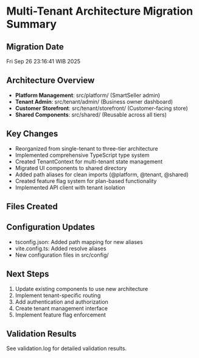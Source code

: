 # Multi-Tenant Architecture Migration Summary

## Migration Date
Fri Sep 26 23:16:41 WIB 2025

## Architecture Overview
- **Platform Management**: src/platform/ (SmartSeller admin)
- **Tenant Admin**: src/tenant/admin/ (Business owner dashboard)
- **Customer Storefront**: src/tenant/storefront/ (Customer-facing store)
- **Shared Components**: src/shared/ (Reusable across all tiers)

## Key Changes
- Reorganized from single-tenant to three-tier architecture
- Implemented comprehensive TypeScript type system
- Created TenantContext for multi-tenant state management
- Migrated UI components to shared directory
- Added path aliases for clean imports (@platform, @tenant, @shared)
- Created feature flag system for plan-based functionality
- Implemented API client with tenant isolation

## Files Created


## Configuration Updates
- tsconfig.json: Added path mapping for new aliases
- vite.config.ts: Added resolve aliases
- New configuration files in src/config/

## Next Steps
1. Update existing components to use new architecture
2. Implement tenant-specific routing
3. Add authentication and authorization
4. Create tenant management interface
5. Implement feature flag enforcement

## Validation Results
See validation.log for detailed validation results.
